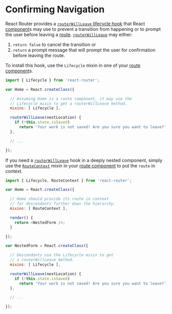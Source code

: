 # Confirming Navigation

React Router provides a [`routerWillLeave` lifecycle hook](/docs/Glossary.md#routehook) that React [component](/docs/Glossary.md#component)s may use to prevent a transition from happening or to prompt the user before leaving a [route](/docs/Glossary.md#route). [`routerWillLeave`](/docs/api/Lifecycle.md#routerwillleavenextlocation) may either:  

1. `return false` to cancel the transition or 
2. `return` a prompt message that will prompt the user for confirmation before leaving the route.

To install this hook, use the `Lifecycle` mixin in one of your [route component](/docs/Glossary.md#routecomponent)s.

```js
import { Lifecycle } from 'react-router';

var Home = React.createClass({

  // Assuming Home is a route component, it may use the
  // Lifecycle mixin to get a routerWillLeave method.
  mixins: [ Lifecycle ],

  routerWillLeave(nextLocation) {
    if (!this.state.isSaved)
      return 'Your work is not saved! Are you sure you want to leave?';
  },

  // ...

});
```

If you need a [`routerWillLeave`](/docs/api/Lifecycle.md#routerwillleavenextlocation) hook in a deeply nested component, simply use the [`RouteContext`](/docs/api/RouteContext.md) mixin in your [route component](/docs/Glossary.md#routecomponent) to put the `route` in context.

```js
import { Lifecycle, RouteContext } from 'react-router';

var Home = React.createClass({

  // Home should provide its route in context
  // for descendants further down the hierarchy.
  mixins: [ RouteContext ],

  render() {
    return <NestedForm />;
  }

});

var NestedForm = React.createClass({

  // Descendants use the Lifecycle mixin to get
  // a routerWillLeave method.
  mixins: [ Lifecycle ],

  routerWillLeave(nextLocation) {
    if (!this.state.isSaved)
      return 'Your work is not saved! Are you sure you want to leave?';
  },

  // ...

});
```